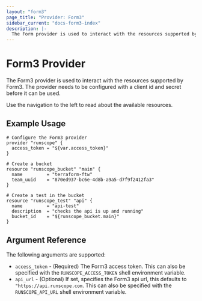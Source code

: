 ```yaml
---
layout: "form3"
page_title: "Provider: Form3"
sidebar_current: "docs-form3-index"
description: |-
  The Form provider is used to interact with the resources supported by Form3. The provider needs to be configured with the proper client id and secret before it can be used.
---
```


# Form3 Provider

The Form3 provider is used to interact with the
resources supported by Form3. The provider needs to be configured
with a client id and secret before it can be used.

Use the navigation to the left to read about the available resources.

## Example Usage

```hcl
# Configure the Form3 provider
provider "runscope" {
  access_token = "${var.access_token}"
}

# Create a bucket
resource "runscope_bucket" "main" {
  name         = "terraform-ftw"
  team_uuid    = "870ed937-bc6e-4d8b-a9a5-d7f9f2412fa3"
}

# Create a test in the bucket
resource "runscope_test" "api" {
  name         = "api-test"
  description  = "checks the api is up and running"
  bucket_id    = "${runscope_bucket.main}"
}
```

## Argument Reference

The following arguments are supported:

* `access_token` - (Required) The Form3 access token.
  This can also be specified with the `RUNSCOPE_ACCESS_TOKEN` shell
  environment variable.
* `api_url` - (Optional) If set, specifies the Form3 api url, this
   defaults to `"https://api.runscope.com`. This can also be specified
   with the `RUNSCOPE_API_URL` shell environment variable.
